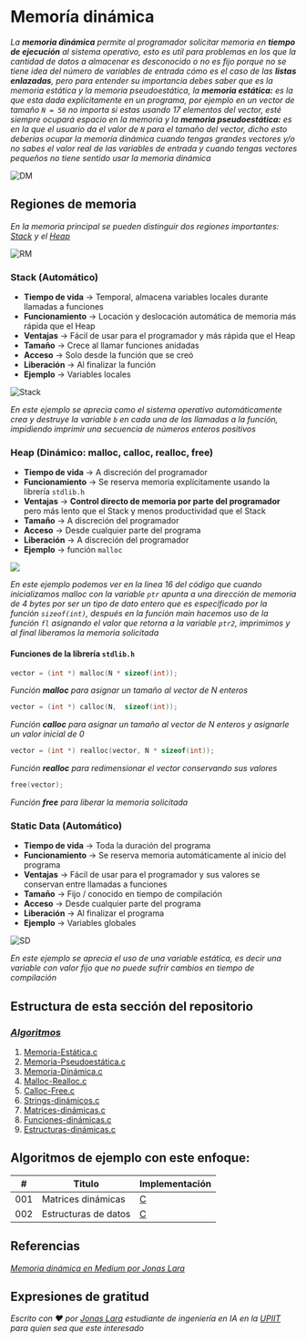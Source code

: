 # Memoría dinámica

_La **memoria dinámica** permite al programador solicitar memoria en **tiempo de ejecución** al sistema operativo, esto es util para problemas en los que la cantidad de datos a almacenar es desconocido o no es fijo porque no se tiene idea del número de variables de entrada cómo es el caso de las **listas enlazadas**, pero para entender su importancia debes saber que es la memoria estática y la memoria pseudoestática, la **memoria estática:** es la que esta dada explícitamente en un programa, por ejemplo en un vector de tamaño `N = 50` no importa si estas usando 17 elementos del vector, esté siempre ocupará espacio en la memoria y la **memoria pseudoestática:** es en la que el usuario da el valor de `N` para el tamaño del vector, dicho esto deberías ocupar la memoría dinámica cuando tengas grandes vectores y/o no sabes el valor real de las variables de entrada y cuando tengas vectores pequeños no tiene sentido usar la memoria dinámica_

![DM](/00.-Sources/Images/DM.png)

## Regiones de memoria
_En la memoria principal se pueden distinguir dos regiones importantes: [Stack](#stack-automático) y el [Heap](#heap-dinámico-malloc-calloc-realloc-free)_

![RM](/00.-Sources/Images/RM.png)

### Stack (Automático)

- **Tiempo de vida** → Temporal, almacena variables locales durante llamadas a funciones
- **Funcionamiento** → Locación y deslocación automática de memoria más rápida que el Heap
- **Ventajas** → Fácil de usar para el programador y más rápida que el Heap
- **Tamaño** → Crece al llamar funciones anidadas
- **Acceso** → Solo desde la función que se creó
- **Liberación** → Al finalizar la función
- **Ejemplo** → Variables locales

![Stack](/00.-Sources/Images/Stack.png)

_En este ejemplo se aprecia como el sistema operativo automáticamente crea y destruye la variable `b` en cada una de las llamadas a la función, impidiendo imprimir una secuencia de números enteros positivos_


### Heap (Dinámico: malloc, calloc, realloc, free)	

- **Tiempo de vida** → A discreción del programador
- **Funcionamiento** → Se reserva memoria explícitamente usando la librería `stdlib.h`
- **Ventajas** → **Control directo de memoria por parte del programador** pero más lento que el Stack y menos productividad que el Stack
- **Tamaño** → A discreción del programador
- **Acceso** → Desde cualquier parte del programa
- **Liberación** → A discreción del programador
- **Ejemplo** → función `malloc`

![](/00.-Sources/Images/Heap.png)

_En este ejemplo podemos ver en la linea 16 del código que cuando inicializamos malloc con la variable `ptr` apunta a una dirección de memoria de 4 bytes por ser un tipo de dato entero que es especificado por la función `sizeof(int)`, después en la función main hacemos uso de la función `fl` asignando el valor que retorna a la variable `ptr2`, imprimimos y al final liberamos la memoria solicitada_

#### Funciones de la librería `stdlib.h`

```C
vector = (int *) malloc(N * sizeof(int)); 
```
_Función **malloc** para asignar un tamaño al vector de N enteros_

```C
vector = (int *) calloc(N,  sizeof(int)); 
```
_Función **calloc** para asignar un tamaño al vector de N enteros y asignarle un valor inicial de 0_

```C
vector = (int *) realloc(vector, N * sizeof(int)); 
```
_Función **realloc** para redimensionar el vector conservando sus valores_

```C
free(vector);
```
_Función **free** para liberar la memoria solicitada_



### Static Data (Automático)

- **Tiempo de vida** → Toda la duración del programa
- **Funcionamiento** → Se reserva memoria automáticamente al inicio del programa
- **Ventajas** → Fácil de usar para el programador y sus valores se conservan entre llamadas a funciones
- **Tamaño** → Fijo / conocido en tiempo de compilación
- **Acceso** → Desde cualquier parte del programa
- **Liberación** → Al finalizar el programa
- **Ejemplo** → Variables globales

![SD](/00.-Sources/Images/SD.png)

_En este ejemplo se aprecia el uso de una variable estática, es decir una variable con valor fijo que no puede sufrir cambios en tiempo de compilación_

## Estructura de esta sección del repositorio

### _[Algoritmos](https://github.com/Jonas-Lara/IPN-CS/tree/master/03.-Memoria-din%C3%A1mica/Algoritmos)_

1. [Memoria-Estática.c](https://github.com/Jonas-Lara/IPN-CS/blob/master/03.-Memoria-din%C3%A1mica/Algoritmos/01-Memoria-Est%C3%A1tica.c)
2. [Memoria-Pseudoestática.c](https://github.com/Jonas-Lara/IPN-CS/blob/master/03.-Memoria-din%C3%A1mica/Algoritmos/02-Memoria-Pseudoest%C3%A1tica.c)
3. [Memoria-Dinámica.c](https://github.com/Jonas-Lara/IPN-CS/blob/master/03.-Memoria-din%C3%A1mica/Algoritmos/03-Memoria-Din%C3%A1mica.c)
4. [Malloc-Realloc.c](https://github.com/Jonas-Lara/IPN-CS/blob/master/03.-Memoria-din%C3%A1mica/Algoritmos/04-Malloc-y-Realloc.c)
5. [Calloc-Free.c](https://github.com/Jonas-Lara/IPN-CS/blob/master/03.-Memoria-din%C3%A1mica/Algoritmos/05-Calloc-y-Free.c)
6. [Strings-dinámicos.c](https://github.com/Jonas-Lara/IPN-CS/blob/master/03.-Memoria-din%C3%A1mica/Algoritmos/06-Strings-din%C3%A1micos.c)
7. [Matrices-dinámicas.c](https://github.com/Jonas-Lara/IPN-CS/blob/master/03.-Memoria-din%C3%A1mica/Algoritmos/07-Matrices-din%C3%A1micas.c)
8. [Funciones-dinámicas.c](https://github.com/Jonas-Lara/IPN-CS/blob/master/03.-Memoria-din%C3%A1mica/Algoritmos/08-Funciones-din%C3%A1micas.c)
9. [Estructuras-dinámicas.c](https://github.com/Jonas-Lara/IPN-CS/blob/master/03.-Memoria-din%C3%A1mica/Algoritmos/09-Estructuras-din%C3%A1micas.c)

## Algoritmos de ejemplo con este enfoque:

| # | Titulo | Implementación |
|---| ----- | -------- |
|001| Matrices dinámicas | [C](https://github.com/Jonas-Lara/IPN-CS/blob/master/03.-Memoria-din%C3%A1mica/Algoritmos/07-Matrices-din%C3%A1micas.c) |
|002| Estructuras de datos | [C](https://github.com/Jonas-Lara/IPN-CS/tree/master/11.-Estructuras-de-Datos-en-C) |

## Referencias

_[Memoria dinámica en Medium por Jonas Lara](https://medium.com/@jonas_lara/memoria-din%C3%A1mica-en-c-55bdcad1fe71)_

## Expresiones de gratitud

_Escrito con ❤️ por [Jonas Lara](https://www.linkedin.com/in/jonas1ara/) estudiante de ingeniería en IA en la [UPIIT](https://www.upiit.ipn.mx/) para quien sea que este interesado_


